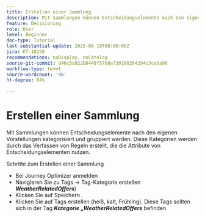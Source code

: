 ```yaml
---
title: Erstellen einer Sammlung
description: Mit Sammlungen können Entscheidungselemente nach den eigenen Vorstellungen kategorisiert und gruppiert werden. Diese Kategorien werden durch das Verfassen von Regeln erstellt, die die Attribute von Entscheidungselementen nutzen.
feature: Decisioning
role: User
level: Beginner
doc-type: Tutorial
last-substantial-update: 2025-06-10T00:00:00Z
jira: KT-18258
recommendations: noDisplay, noCatalog
source-git-commit: d46c5a922b8448f57b8a730188284294c3caba96
workflow-type: tm+mt
source-wordcount: '96'
ht-degree: 64%

---
```



# Erstellen einer Sammlung

Mit Sammlungen können Entscheidungselemente nach den eigenen Vorstellungen kategorisiert und gruppiert werden. Diese Kategorien werden durch das Verfassen von Regeln erstellt, die die Attribute von Entscheidungselementen nutzen.

Schritte zum Erstellen einer Sammlung

* Bei Journey Optimizer anmelden
* Navigieren Sie zu Tags -> Tag-Kategorie erstellen _**WeatherRelatedOffers**_)
* Klicken Sie auf Speichern .
* Klicken Sie auf Tags erstellen (heiß, kalt, Frühling). Diese Tags sollten sich in der Tag _**Kategorie „WeatherRelatedOffers**_ befinden

